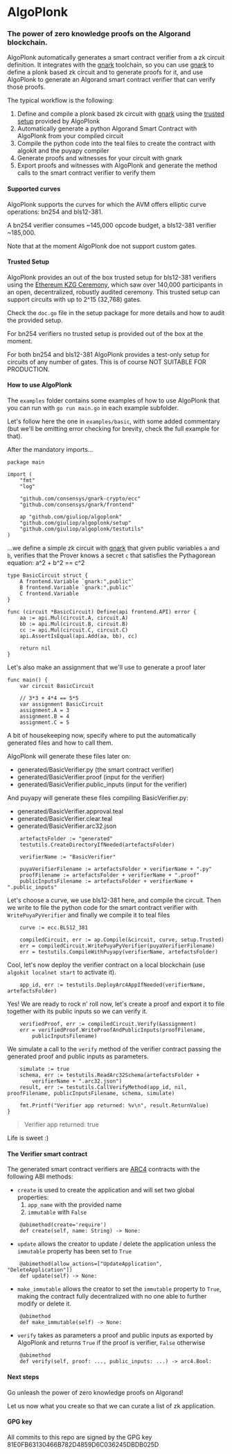 # AlgoPlonk

### The power of zero knowledge proofs on the Algorand blockchain.

AlgoPlonk automatically generates a smart contract verifier from a zk circuit definition. It integrates with the [gnark](https://github.com/Consensys/gnark) toolchain, so you can use [gnark](https://github.com/Consensys/gnark) to define a plonk based zk circuit and to generate proofs for it, and use AlgoPlonk to generate an Algorand smart contract verifier that can verify those proofs.


The typical workflow is the following:
1. Define and compile a plonk based zk circuit with [gnark](https://github.com/Consensys/gnark) using the [trusted setup](#trusted-setup) provided by AlgoPlonk
2. Automatically generate a python Algorand Smart Contract with AlgoPlonk from your compiled circuit
3. Compile the python code into the teal files to create the contract with algokit and the puyapy compiler
4. Generate proofs and witnesses for your circuit with gnark
5. Export proofs and witnesses with AlgoPlonk and generate the method calls to the smart contract verifier to verify them

#### Supported curves

AlgoPlonk supports the curves for which the AVM offers elliptic curve operations: bn254 and bls12-381.

A bn254 verifier consumes ~145,000 opcode budget, a bls12-381 verifier ~185,000.

Note that at the moment AlgoPlonk doe not support custom gates.

#### Trusted Setup

AlgoPlonk provides an out of the box trusted setup for bls12-381 verifiers using the [Ethereum KZG Ceremony](https://github.com/ethereum/kzg-ceremony), which saw over 140,000 participants in an open, decentralized, robustly audited ceremony.
This trusted setup can support circuits with up to 2^15 (32,768) gates.

Check the `doc.go` file in the setup package for more details and how to audit the provided setup.

For bn254 verifiers no trusted setup is provided out of the box at the moment.

For both bn254 and bls12-381 AlgoPlonk provides a test-only setup for circuits of any number of gates. This is of course NOT SUITABLE FOR PRODUCTION.

#### How to use AlgoPlonk

The `examples` folder contains some examples of how to use AlgoPlonk that you can run with `go run main.go` in each example subfolder.

Let's follow here the one in `examples/basic`, with some added commentary (but we'll be omitting error checking for brevity, check the full example for that).

After the mandatory imports...
```
package main

import (
	"fmt"
	"log"

	"github.com/consensys/gnark-crypto/ecc"
	"github.com/consensys/gnark/frontend"

	ap "github.com/giuliop/algoplonk"
	"github.com/giuliop/algoplonk/setup"
	"github.com/giuliop/algoplonk/testutils"
)
```
...we define a simple zk circuit with [gnark](https://github.com/Consensys/gnark) that given public variables `a` and `b`, verifies that the Prover knows a secret `c` that satisfies the Pythagorean equation:  a^2 + b^2 == c^2
```
type BasicCircuit struct {
	A frontend.Variable `gnark:",public"`
	B frontend.Variable `gnark:",public"`
	C frontend.Variable
}

func (circuit *BasicCircuit) Define(api frontend.API) error {
	aa := api.Mul(circuit.A, circuit.A)
	bb := api.Mul(circuit.B, circuit.B)
	cc := api.Mul(circuit.C, circuit.C)
	api.AssertIsEqual(api.Add(aa, bb), cc)

	return nil
}
```
Let's also make an assignment that we'll use to generate a proof later
```
func main() {
	var circuit BasicCircuit

	// 3*3 + 4*4 == 5*5
	var assignment BasicCircuit
	assignment.A = 3
	assignment.B = 4
	assignment.C = 5
```
A bit of housekeeping now, specify where to put the automatically generated files and how to call them.

AlgoPlonk will generate these files later on:
* generated/BasicVerifier.py (the smart contract verifier)
* generated/BasicVerifier.proof (input for the verifier)
* generated/BasicVerifier.public_inputs (input for the verifier)

And puyapy will generate these files compiling BasicVerifier.py:
* generated/BasicVerifier.approval.teal
* generated/BasicVerifier.clear.teal
* generated/BasicVerifier.arc32.json
```
	artefactsFolder := "generated"
	testutils.CreateDirectoryIfNeeded(artefactsFolder)

	verifierName := "BasicVerifier"

	puyaVerifierFilename := artefactsFolder + verifierName + ".py"
	proofFilename := artefactsFolder + verifierName + ".proof"
	publicInputsFilename := artefactsFolder + verifierName + ".public_inputs"
```
Let's choose a curve, we use bls12-381 here, and compile the circuit.
Then we write to file the python code for the smart contract verifier with `WritePuyaPyVerifier` and finally we compile it to teal files
```
	curve := ecc.BLS12_381

	compiledCircuit, err := ap.Compile(&circuit, curve, setup.Trusted)
	err = compiledCircuit.WritePuyaPyVerifier(puyaVerifierFilename)
	err = testutils.CompileWithPuyapy(verifierName, artefactsFolder)
```
Cool, let's now deploy the verifier contract on a local blockchain (use `algokit localnet start` to activate it).
```
	app_id, err := testutils.DeployArc4AppIfNeeded(verifierName, artefactsFolder)
```
Yes! We are ready to rock n' roll now, let's create a proof and export it to file together with its public inputs so we can verify it.
```
	verifiedProof, err := compiledCircuit.Verify(&assignment)
	err = verifiedProof.WriteProofAndPublicInputs(proofFilename,
		publicInputsFilename)
```
We simulate a call to the `verify` method of the verifier contract passing the generated proof and public inputs as parameters.
```
	simulate := true
	schema, err := testutils.ReadArc32Schema(artefactsFolder +
		verifierName + ".arc32.json")
	result, err := testutils.CallVerifyMethod(app_id, nil, proofFilename, publicInputsFilename, schema, simulate)

	fmt.Printf("Verifier app returned: %v\n", result.ReturnValue)
}
```
> Verifier app returned: true

Life is sweet :)

#### The Verifier smart contract
The generated smart contract verifiers are [ARC4](https://github.com/algorandfoundation/ARCs/blob/main/ARCs/arc-0004.md) contracts with the following ABI methods:

* `create` is used to create the application and will set two global properties:
	1.  `app_name` with the provided name
	2. `immutable` with `False`
```
	@abimethod(create='require')
	def create(self, name: String) -> None:
```
* `update` allows the creator to update / delete the application unless the `immutable` property has been set to `True`
```
	@abimethod(allow_actions=["UpdateApplication", "DeleteApplication"])
	def update(self) -> None:
```
* `make_immutable` allows the creator to set the `immutable` property to `True`, making the contract fully decentralized with no one able to further modify or delete it.
```
	@abimethod
	def make_immutable(self) -> None:

```
* `verify` takes as parameters a proof and public inputs as exported by AlgoPlonk and returns `True` if the proof is verifier, `False` otherwise
```
	@abimethod
	def verify(self, proof: ..., public_inputs: ...) -> arc4.Bool:
```

#### Next steps
Go unleash the power of zero knowledge proofs on Algorand!

Let us now what you create so that we can curate a list of zk application.

#### GPG key
All commits to this repo are signed by the GPG key 81E0FB63130466B782D4859D6C036245DBDB025D
